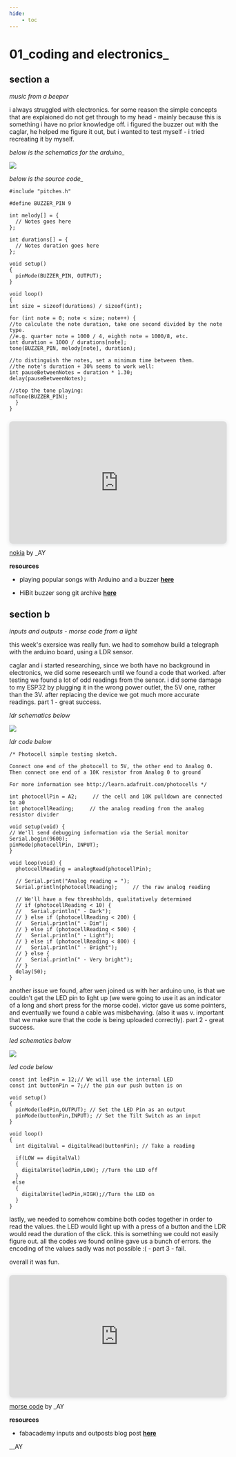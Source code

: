 ```yaml
---
hide:
    - toc
---
```


# 01_coding and electronics_

## section a
*music from a beeper*

i always struggled with electronics. for some reason the simple concepts that are explaioned do not get through to my head - mainly because this is something i have no prior knowledge off. i figured the buzzer out with the caglar, he helped me figure it out, but i wanted to test myself - i tried recreating it by myself.

*below is the schematics for the arduino_*

![](../../images/00_fabacademy/week1_buzzer-schematic.png)

*below is the source code_*

    #include "pitches.h"
 
    #define BUZZER_PIN 9
 
    int melody[] = {
      // Notes goes here
    };
 
    int durations[] = {
      // Notes duration goes here
    };
 
    void setup()
    {
      pinMode(BUZZER_PIN, OUTPUT);
    }
 
    void loop()
    {
    int size = sizeof(durations) / sizeof(int);
 
    for (int note = 0; note < size; note++) {
    //to calculate the note duration, take one second divided by the note type.
    //e.g. quarter note = 1000 / 4, eighth note = 1000/8, etc.
    int duration = 1000 / durations[note];
    tone(BUZZER_PIN, melody[note], duration);
 
    //to distinguish the notes, set a minimum time between them.
    //the note's duration + 30% seems to work well:
    int pauseBetweenNotes = duration * 1.30;
    delay(pauseBetweenNotes);
 
    //stop the tone playing:
    noTone(BUZZER_PIN);
      }
    }

<div style="position: relative; width: 100%; height: 0; padding-top: 56.2500%;
 padding-bottom: 0; box-shadow: 0 2px 8px 0 rgba(63,69,81,0.16); margin-top: 1.6em; margin-bottom: 0.9em; overflow: hidden;
 border-radius: 8px; will-change: transform;">
  <iframe loading="lazy" style="position: absolute; width: 100%; height: 100%; top: 0; left: 0; border: none; padding: 0;margin: 0;"
    src="https:&#x2F;&#x2F;www.canva.com&#x2F;design&#x2F;DAFgXurCuwk&#x2F;watch?embed" allowfullscreen="allowfullscreen" allow="fullscreen">
  </iframe>
</div>
<a href="https:&#x2F;&#x2F;www.canva.com&#x2F;design&#x2F;DAFgXurCuwk&#x2F;watch?utm_content=DAFgXurCuwk&amp;utm_campaign=designshare&amp;utm_medium=embeds&amp;utm_source=link" target="_blank" rel="noopener">nokia</a> by _AY

**resources**

 - playing popular songs with Arduino and a buzzer **[here](https://www.hibit.dev/posts/62/playing-popular-songs-with-arduino-and-a-buzzer)**

 - HiBit buzzer song git archive **[here](https://github.com/hibit-dev/buzzer)**


## section b
*inputs and outputs - morse code from a light*

this week's exersice was really fun. we had to somehow build a telegraph with the arduino board, using a LDR sensor.

caglar and i started researching, since we both have no background in electronics, we did some reseearch until we found a code that worked. after testing we found a lot of odd readings from the sensor. i did some damage to my ESP32 by plugging it in the wrong power outlet, the 5V one, rather than the 3V. after replacing the device we got much more accurate readings. part 1 - great success.

*ldr schematics below*

![](../../images/00_fabacademy/week6_ldr-code.png)

*ldr code below*

    /* Photocell simple testing sketch. 

    Connect one end of the photocell to 5V, the other end to Analog 0.
    Then connect one end of a 10K resistor from Analog 0 to ground
 
    For more information see http://learn.adafruit.com/photocells */
 
    int photocellPin = A2;     // the cell and 10K pulldown are connected to a0
    int photocellReading;     // the analog reading from the analog resistor divider
 
    void setup(void) {
    // We'll send debugging information via the Serial monitor
    Serial.begin(9600); 
    pinMode(photocellPin, INPUT);
    }
 
    void loop(void) {
      photocellReading = analogRead(photocellPin);  
 
      // Serial.print("Analog reading = ");
      Serial.println(photocellReading);     // the raw analog reading

      // We'll have a few threshholds, qualitatively determined
      // if (photocellReading < 10) {
      //   Serial.println(" - Dark");
      // } else if (photocellReading < 200) {
      //   Serial.println(" - Dim");
      // } else if (photocellReading < 500) {
      //   Serial.println(" - Light");
      // } else if (photocellReading < 800) {
      //   Serial.println(" - Bright");
      // } else {
      //   Serial.println(" - Very bright");
      // }
      delay(50);
    }

another issue we found, after wen joined us with her arduino uno, is that we couldn't get the LED pin to light up (we were going to use it as an indicator of a long and short press for the morse code). victor gave us some pointers, and eventually we found a cable was misbehaving. (also it was v. important that we make sure that the code is being uploaded correctly). part 2 - great success.

*led schematics below*

![](../../images/00_fabacademy/week6_led-code.png)

*led code below*

    const int ledPin = 12;// We will use the internal LED
    const int buttonPin = 7;// the pin our push button is on

    void setup()
    {
      pinMode(ledPin,OUTPUT); // Set the LED Pin as an output
      pinMode(buttonPin,INPUT); // Set the Tilt Switch as an input
    }

    void loop()
    {
      int digitalVal = digitalRead(buttonPin); // Take a reading

      if(LOW == digitalVal)
      {
        digitalWrite(ledPin,LOW); //Turn the LED off
      }
     else
      {
        digitalWrite(ledPin,HIGH);//Turn the LED on
      }
    }

lastly, we needed to somehow combine both codes together in order to read the values. the LED would light up with a press of a button and the LDR would read the duration of the click. this is something we could not easily figure out. all the codes we found online gave us a bunch of errors. the encoding of the values sadly was not possible :( - part 3 - fail. 

overall it was fun.

<div style="position: relative; width: 100%; height: 0; padding-top: 56.2500%;
 padding-bottom: 0; box-shadow: 0 2px 8px 0 rgba(63,69,81,0.16); margin-top: 1.6em; margin-bottom: 0.9em; overflow: hidden;
 border-radius: 8px; will-change: transform;">
  <iframe loading="lazy" style="position: absolute; width: 100%; height: 100%; top: 0; left: 0; border: none; padding: 0;margin: 0;"
    src="https:&#x2F;&#x2F;www.canva.com&#x2F;design&#x2F;DAFgXxMmIMw&#x2F;watch?embed" allowfullscreen="allowfullscreen" allow="fullscreen">
  </iframe>
</div>
<a href="https:&#x2F;&#x2F;www.canva.com&#x2F;design&#x2F;DAFgXxMmIMw&#x2F;watch?utm_content=DAFgXxMmIMw&amp;utm_campaign=designshare&amp;utm_medium=embeds&amp;utm_source=link" target="_blank" rel="noopener">morse code</a> by _AY

**resources**

  - fabacademy inputs and outposts blog post **[here](https://fablabbcn-projects.gitlab.io/learning/educational-docs/mdef/classes/inputsoutputs/)**

__AY